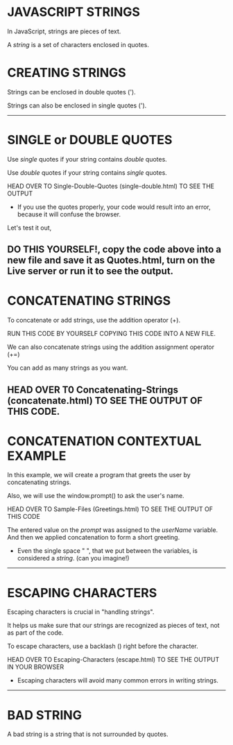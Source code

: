 # JAVASCRIPT STRINGS
In JavaScript, strings are pieces of text.

A *string* is a set of characters enclosed in quotes.

# CREATING STRINGS
Strings can be enclosed in double quotes (').

<script>
    var str = "Making Progress";
    document.write(str);
</script>

Strings can also be enclosed in single quotes (').

<script>
    var str = 'Making Progress';
    document.write(str);
</script>
---------------------------------------------------------------------


# SINGLE or DOUBLE QUOTES

Use *single* quotes if your string contains *double* quotes.

Use *double* quotes if your string contains *single* quotes.

<script>
    var str1 = "We'll win!";
    var str2 = "His name is 'Ayo Deji'";
    var str3 = 'His name is "Adii Aot"';

    document.getElementById("demo").innerHTML = 
    str1 + "<br>" +
    str2 + "<br>" +
    str3;
</script>

HEAD OVER TO Single-Double-Quotes (single-double.html) TO SEE THE OUTPUT

* If you use the quotes properly, your code would result into an error, because it will confuse the browser.

Let's test it out,

<script>
    var str = "Everything's fine;
    document.write(str);
</script>

DO THIS YOURSELF!, copy the code above into a new file and save it as Quotes.html, turn on the Live server or run it to see the output.
---------------------------------------------------------------------


# CONCATENATING STRINGS
To concatenate or add strings, use the addition operator (+).

<script>
    var str1 = "Making";
    var str2 = "Progress";

    var sentence = str1 + " " + str2;
    document.getElementById("demo").innerHTML = sentence;
</script>
RUN THIS CODE BY YOURSELF COPYING THIS CODE INTO A NEW FILE.

We can also concatenate strings using the addition assignment operator (+=)

<script>
    var str = "Making";

    str += "Progress";

    document.getElementById("demo").innerHTML = str; //prints out "Making Progress" as "Progress" gets assigned to the variable *str*
</script>

You can add as many strings as you want.

<script>
    var str1 = "I am Making";
    var str2 = "Serious";
    var str3 = "Progress";

    var sentence = str1 + " " + str2 + " " + str3;

    document.getElementById("demo").innerHTML = sentence;
</script>

HEAD OVER T0 Concatenating-Strings (concatenate.html) TO SEE THE OUTPUT OF THIS CODE.
---------------------------------------------------------------------



# CONCATENATION CONTEXTUAL EXAMPLE
In this example, we will create a program that greets the user by concatenating strings.

Also, we will use the window.prompt() to ask the user's name.

<script>
    function greetings(){
        var userName = window.prompt("Hello, welcome to the Javascript Tutorial, May I Know Your Name?");

        var str = "Nice to meet you " + user.Name + "Welcome to My Coding Course, I hope you are enjoying the lessons!";

        alert(str);
    }
</script>

HEAD OVER TO Sample-Files (Greetings.html) TO SEE THE OUTPUT OF THIS CODE

The entered value on the *prompt* was assigned to the *userName* variable. And then we applied concatenation to form a short greeting.

* Even the single space " ", that we put between the variables, is considered a *string*.   (can you imagine!)
---------------------------------------------------------------------

# ESCAPING CHARACTERS
Escaping characters is crucial in "handling strings".

It helps us make sure that our strings are recognized as pieces of text, not as part of the code.

To escape characters, use a backlash (\) right before the character.

<script>
    var str1 = "He is called \"Ayo Deji\""; //escaping "
    var str2 = 'He is called \'Adii Aot\''; //escaping '
    var str3 = "Escaping backlash \\"; //escaping \

    document.getElementById("demo").innerHTML = 
    str1 + "<br>" +
    str2 + "<br>" +
    str3;
</script>

HEAD OVER TO Escaping-Characters (escape.html) TO SEE THE OUTPUT IN YOUR BROWSER

* Escaping characters will avoid many common errors in writing strings.
---------------------------------------------------------------------


# BAD STRING
A bad string is a string that is not surrounded by quotes.

<script>
    var badString1 = I am a text;
    var badString2 = "I am a text;
    var badString3 = I am a text';
<script>

You should avoid these, because it will produce an error.